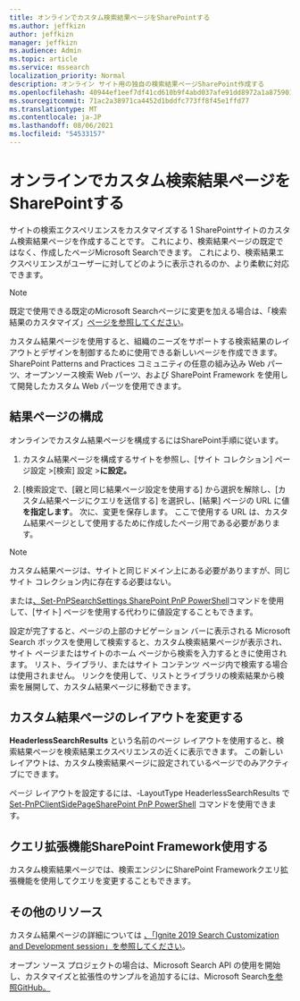 ```yaml
---
title: オンラインでカスタム検索結果ページをSharePointする
ms.author: jeffkizn
author: jeffkizn
manager: jeffkizn
ms.audience: Admin
ms.topic: article
ms.service: mssearch
localization_priority: Normal
description: オンライン サイト用の独自の検索結果ページSharePoint作成する
ms.openlocfilehash: 40944ef1eef7df41cd610b9f4abd037afe91dd8972a1a875901cecbac8756eb4
ms.sourcegitcommit: 71ac2a38971ca4452d1bddfc773ff8f45e1ffd77
ms.translationtype: MT
ms.contentlocale: ja-JP
ms.lasthandoff: 08/06/2021
ms.locfileid: "54533157"
---
```

# <a name="create-a-custom-search-results-page-in-sharepoint-online"></a>オンラインでカスタム検索結果ページをSharePointする

サイトの検索エクスペリエンスをカスタマイズする 1 SharePointサイトのカスタム検索結果ページを作成することです。 これにより、検索結果ページの既定ではなく、作成したページMicrosoft Searchできます。 これにより、検索結果エクスペリエンスがユーザーに対してどのように表示されるのか、より柔軟に対応できます。

>[!NOTE]
> 既定で使用できる既定のMicrosoft Searchページに変更を加える場合は、「検索結果のカスタマイズ」[ページを参照してください](customize-search-page.md)。

カスタム結果ページを使用すると、組織のニーズをサポートする検索結果のレイアウトとデザインを制御するために使用できる新しいページを作成できます。 SharePoint Patterns and Practices コミュニティの任意の組み込み Web パーツ、オープンソース検索 Web パーツ、および SharePoint Framework を使用して開発したカスタム Web パーツを使用できます。

## <a name="configure-a-results-page"></a>結果ページの構成

オンラインでカスタム結果ページを構成するにはSharePoint手順に従います。

1. カスタム結果ページを構成するサイトを参照し、[サイト コレクション] ページ設定 >[検索] 設定 >**に設定。**

2. [検索設定で、[親と同じ結果ページ設定を使用する] から選択を解除し、[カスタム結果ページにクエリを送信する] を選択し、[結果] ページの URL に値 **を指定します**。 次に、変更を保存します。 ここで使用する URL は、カスタム結果ページとして使用するために作成したページ用である必要があります。

>[!NOTE]
> カスタム結果ページは、サイトと同じドメイン上にある必要がありますが、同じサイト コレクション内に存在する必要はない。  

または[、Set-PnPSearchSettings SharePoint PnP PowerShell](/powershell/module/sharepoint-pnp/set-pnpsearchsettings?view=sharepoint-ps)コマンドを使用して、[サイト] ページを使用する代わりに値設定することもできます。

設定が完了すると、ページの上部のナビゲーション バーに表示される Microsoft Search ボックスを使用して検索すると、カスタム検索結果ページが表示され、サイト ページまたはサイトのホーム ページから検索を入力するときに使用されます。 リスト、ライブラリ、またはサイト コンテンツ ページ内で検索する場合は使用されません。 リンクを使用して、リストとライブラリの検索結果から検索を展開して、カスタム結果ページに移動できます。

## <a name="change-the-layout-of-your-custom-results-page"></a>カスタム結果ページのレイアウトを変更する

**HeaderlessSearchResults** という名前のページ レイアウトを使用すると、検索結果ページを検索結果エクスペリエンスの近くに表示できます。 この新しいレイアウトは、カスタム検索結果ページに設定されているページでのみアクティブにできます。

ページ レイアウトを設定するには、-LayoutType HeaderlessSearchResults で [Set-PnPClientSidePageSharePoint PnP PowerShell](/powershell/module/sharepoint-pnp/set-pnpclientsidepage?view=sharepoint-ps) コマンドを使用できます。

## <a name="use-sharepoint-framework-query-extensions"></a>クエリ拡張機能SharePoint Framework使用する

カスタム検索結果ページでは、検索エンジンにSharePoint Frameworkクエリ[](/sharepoint/dev/spfx/building-search-extensions)拡張機能を使用してクエリを変更することもできます。

## <a name="additional-resources"></a>その他のリソース

カスタム結果ページの詳細については [、「Ignite 2019 Search Customization and Development session」を参照してください](https://myignite.techcommunity.microsoft.com/sessions/85238?source=sessions)。

オープン ソース プロジェクトの場合は、Microsoft Search API の使用を開始し、カスタマイズと拡張性のサンプルを追加するには、Microsoft Search[を参照GitHub。](https://github.com/microsoft-search)